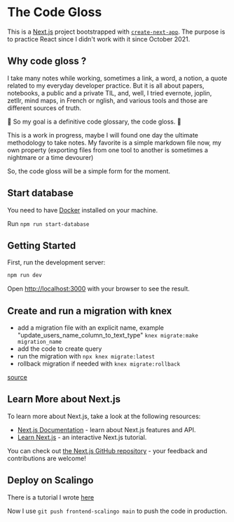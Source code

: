 # The Code Gloss

This is a [Next.js](https://nextjs.org) project bootstrapped with [`create-next-app`](https://nextjs.org/docs/app/api-reference/cli/create-next-app).
The purpose is to practice React since I didn't work with it since October 2021.

## Why code gloss ?

I take many notes while working, sometimes a link, a word, a notion, a quote related to my everyday developer practice.
But it is all about papers, notebooks, a public and a private TIL, and, well, I tried evernote, joplin, zetllr, mind maps, in French or nglish, and various tools and those are different sources of truth.

:gem: So my goal is a definitive code glossary, the code gloss. :gem:

This is a work in progress, maybe I will found one day the ultimate methodology to take notes.
My favorite is a simple markdown file now, my own property (exporting files from one tool to another is sometimes a nightmare or a time devourer)

So, the code gloss will be a simple form for the moment.

## Start database

You need to have [Docker](https://www.docker.com/) installed on your machine.

Run `npm run start-database`

## Getting Started

First, run the development server:

```bash
npm run dev
```

Open [http://localhost:3000](http://localhost:3000) with your browser to see the result.

## Create and run a migration with knex

- add a migration file with an explicit name, example "update_users_name_column_to_text_type" `knex migrate:make migration_name`
- add the code to create query
- run the migration with `npx knex migrate:latest `
- rollback migration if needed with `knex migrate:rollback`

[source](https://knexjs.org/guide/migrations.html#migration-cli)

## Learn More about Next.js

To learn more about Next.js, take a look at the following resources:

- [Next.js Documentation](https://nextjs.org/docs) - learn about Next.js features and API.
- [Learn Next.js](https://nextjs.org/learn) - an interactive Next.js tutorial.

You can check out [the Next.js GitHub repository](https://github.com/vercel/next.js) - your feedback and contributions are welcome!

## Deploy on Scalingo

There is a tutorial I wrote [here](https://github.com/annemarie35/TIL/blob/master/OPSERIES/SCALINGO/deployement.md)

Now I use `git push frontend-scalingo main` to push the code in production.
